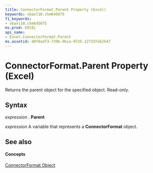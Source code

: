 ```yaml
---
title: ConnectorFormat.Parent Property (Excel)
keywords: vbaxl10.chm645075
f1_keywords:
- vbaxl10.chm645075
ms.prod: EXCEL
api_name:
- Excel.ConnectorFormat.Parent
ms.assetid: d9f8adf3-739b-9bca-9725-12733feb2547
---
```



# ConnectorFormat.Parent Property (Excel)

Returns the parent object for the specified object. Read-only.


## Syntax

 _expression_ . **Parent**

 _expression_ A variable that represents a **ConnectorFormat** object.


## See also


#### Concepts


[ConnectorFormat Object](connectorformat-object-excel.md)

